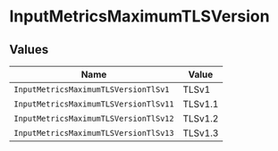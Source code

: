 # InputMetricsMaximumTLSVersion


## Values

| Name                                  | Value                                 |
| ------------------------------------- | ------------------------------------- |
| `InputMetricsMaximumTLSVersionTlSv1`  | TLSv1                                 |
| `InputMetricsMaximumTLSVersionTlSv11` | TLSv1.1                               |
| `InputMetricsMaximumTLSVersionTlSv12` | TLSv1.2                               |
| `InputMetricsMaximumTLSVersionTlSv13` | TLSv1.3                               |